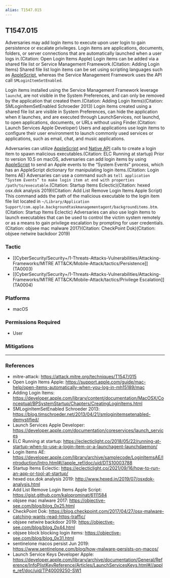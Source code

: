 ```yaml
---
alias: T1547.015
---
```


## T1547.015

Adversaries may add login items to execute upon user login to gain persistence or escalate privileges. Login items are applications, documents, folders, or server connections that are automatically launched when a user logs in.(Citation: Open Login Items Apple) Login items can be added via a shared file list or Service Management Framework.(Citation: Adding Login Items) Shared file list login items can be set using scripting languages such as [AppleScript](https://attack.mitre.org/techniques/T1059/002), whereas the Service Management Framework uses the API call <code>SMLoginItemSetEnabled</code>.

Login items installed using the Service Management Framework leverage <code>launchd</code>, are not visible in the System Preferences, and can only be removed by the application that created them.(Citation: Adding Login Items)(Citation: SMLoginItemSetEnabled Schroeder 2013) Login items created using a shared file list are visible in System Preferences, can hide the application when it launches, and are executed through LaunchServices, not launchd, to open applications, documents, or URLs without using Finder.(Citation: Launch Services Apple Developer) Users and applications use login items to configure their user environment to launch commonly used services or applications, such as email, chat, and music applications.

Adversaries can utilize [AppleScript](https://attack.mitre.org/techniques/T1059/002) and [Native API](https://attack.mitre.org/techniques/T1106) calls to create a login item to spawn malicious executables.(Citation: ELC Running at startup) Prior to version 10.5 on macOS, adversaries can add login items by using [AppleScript](https://attack.mitre.org/techniques/T1059/002) to send an Apple events to the “System Events” process, which has an AppleScript dictionary for manipulating login items.(Citation: Login Items AE) Adversaries can use a command such as <code>tell application “System Events” to make login item at end with properties /path/to/executable</code>.(Citation: Startup Items Eclectic)(Citation: hexed osx.dok analysis 2019)(Citation: Add List Remove Login Items Apple Script) This command adds the path of the malicious executable to the login item file list located in <code>~/Library/Application Support/com.apple.backgroundtaskmanagementagent/backgrounditems.btm</code>.(Citation: Startup Items Eclectic) Adversaries can also use login items to launch executables that can be used to control the victim system remotely or as a means to gain privilege escalation by prompting for user credentials.(Citation: objsee mac malware 2017)(Citation: CheckPoint Dok)(Citation: objsee netwire backdoor 2019)


### Tactic
- [[CyberSecurity/Security+/1-Threats-Attacks-Vulnerabilities/Attacking-Frameworks/MITRE ATT&CK/Mobile-Attack/tactics/Persistence]] (TA0003)
- [[CyberSecurity/Security+/1-Threats-Attacks-Vulnerabilities/Attacking-Frameworks/MITRE ATT&CK/Mobile-Attack/tactics/Privilege Escalation]] (TA0004)

### Platforms
- macOS

### Permissions Required
- User

### Mitigations


---
### References

- mitre-attack: https://attack.mitre.org/techniques/T1547/015
- Open Login Items Apple: https://support.apple.com/guide/mac-help/open-items-automatically-when-you-log-in-mh15189/mac
- Adding Login Items: https://developer.apple.com/library/content/documentation/MacOSX/Conceptual/BPSystemStartup/Chapters/CreatingLoginItems.html
- SMLoginItemSetEnabled Schroeder 2013: https://blog.timschroeder.net/2013/04/21/smloginitemsetenabled-demystified/
- Launch Services Apple Developer: https://developer.apple.com/documentation/coreservices/launch_services
- ELC Running at startup: https://eclecticlight.co/2018/05/22/running-at-startup-when-to-use-a-login-item-or-a-launchagent-launchdaemon/
- Login Items AE: https://developer.apple.com/library/archive/samplecode/LoginItemsAE/Introduction/Intro.html#//apple_ref/doc/uid/DTS10003788
- Startup Items Eclectic: https://eclecticlight.co/2021/09/16/how-to-run-an-app-or-tool-at-startup/
- hexed osx.dok analysis 2019: http://www.hexed.in/2019/07/osxdok-analysis.html
- Add List Remove Login Items Apple Script: https://gist.github.com/kaloprominat/6111584
- objsee mac malware 2017: https://objective-see.com/blog/blog_0x25.html
- CheckPoint Dok: https://blog.checkpoint.com/2017/04/27/osx-malware-catching-wants-read-https-traffic/
- objsee netwire backdoor 2019: https://objective-see.com/blog/blog_0x44.html
- objsee block blocking login items: https://objective-see.com/blog/blog_0x31.html
- sentinelone macos persist Jun 2019: https://www.sentinelone.com/blog/how-malware-persists-on-macos/
- Launch Service Keys Developer Apple: https://developer.apple.com/library/archive/documentation/General/Reference/InfoPlistKeyReference/Articles/LaunchServicesKeys.html#//apple_ref/doc/uid/TP40009250-SW1
